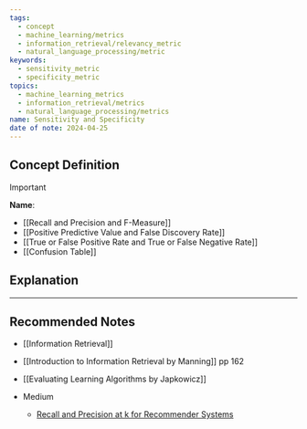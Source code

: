 ```yaml
---
tags:
  - concept
  - machine_learning/metrics
  - information_retrieval/relevancy_metric
  - natural_language_processing/metric
keywords:
  - sensitivity_metric
  - specificity_metric
topics:
  - machine_learning_metrics
  - information_retrieval/metrics
  - natural_language_processing/metrics
name: Sensitivity and Specificity
date of note: 2024-04-25
---
```

## Concept Definition

>[!important]
>**Name**: 


- [[Recall and Precision and F-Measure]]
- [[Positive Predictive Value and False Discovery Rate]]
- [[True or False Positive Rate and True or False Negative Rate]]
- [[Confusion Table]]

## Explanation










-----------
##  Recommended Notes

- [[Information Retrieval]]

- [[Introduction to Information Retrieval by Manning]] pp 162
- [[Evaluating Learning Algorithms by Japkowicz]]

- Medium
	- [Recall and Precision at k for Recommender Systems](https://medium.com/@m_n_malaeb/recall-and-precision-at-k-for-recommender-systems-618483226c54)
